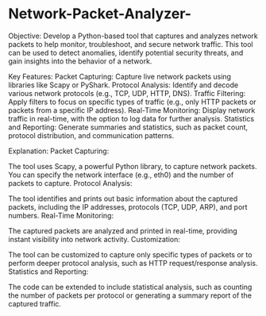 # Network-Packet-Analyzer-
Objective:
Develop a Python-based tool that captures and analyzes network packets to help monitor, troubleshoot, and secure network traffic. This tool can be used to detect anomalies, identify potential security threats, and gain insights into the behavior of a network.

Key Features:
Packet Capturing: Capture live network packets using libraries like Scapy or PyShark.
Protocol Analysis: Identify and decode various network protocols (e.g., TCP, UDP, HTTP, DNS).
Traffic Filtering: Apply filters to focus on specific types of traffic (e.g., only HTTP packets or packets from a specific IP address).
Real-Time Monitoring: Display network traffic in real-time, with the option to log data for further analysis.
Statistics and Reporting: Generate summaries and statistics, such as packet count, protocol distribution, and communication patterns.

Explanation:
Packet Capturing:

The tool uses Scapy, a powerful Python library, to capture network packets. You can specify the network interface (e.g., eth0) and the number of packets to capture.
Protocol Analysis:

The tool identifies and prints out basic information about the captured packets, including the IP addresses, protocols (TCP, UDP, ARP), and port numbers.
Real-Time Monitoring:

The captured packets are analyzed and printed in real-time, providing instant visibility into network activity.
Customization:

The tool can be customized to capture only specific types of packets or to perform deeper protocol analysis, such as HTTP request/response analysis.
Statistics and Reporting:

The code can be extended to include statistical analysis, such as counting the number of packets per protocol or generating a summary report of the captured traffic.
